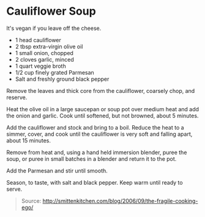 Cauliflower Soup
===============
It's vegan if you leave off the cheese.

- 1 head cauliflower
- 2 tbsp extra-virgin olive oil
- 1 small onion, chopped
- 2 cloves garlic, minced
- 1 quart veggie broth
- 1/2 cup finely grated Parmesan
- Salt and freshly ground black pepper

Remove the leaves and thick core from the cauliflower, coarsely chop, and reserve.

Heat the olive oil in a large saucepan or soup pot over medium heat and add the onion and garlic. Cook until softened, but not browned, about 5 minutes.

Add the cauliflower and stock and bring to a boil. Reduce the heat to a simmer, cover, and cook until the cauliflower is very soft and falling apart, about 15 minutes.

Remove from heat and, using a hand held immersion blender, puree the soup, or puree in small batches in a blender and return it to the pot.

Add the Parmesan and stir until smooth.

Season, to taste, with salt and black pepper. Keep warm until ready to serve.


> Source: http://smittenkitchen.com/blog/2006/09/the-fragile-cooking-ego/
